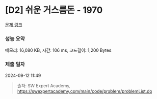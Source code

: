 # [D2] 쉬운 거스름돈 - 1970 

[문제 링크](https://swexpertacademy.com/main/code/problem/problemDetail.do?contestProbId=AV5PsIl6AXIDFAUq) 

### 성능 요약

메모리: 16,080 KB, 시간: 106 ms, 코드길이: 1,200 Bytes

### 제출 일자

2024-09-12 11:49



> 출처: SW Expert Academy, https://swexpertacademy.com/main/code/problem/problemList.do